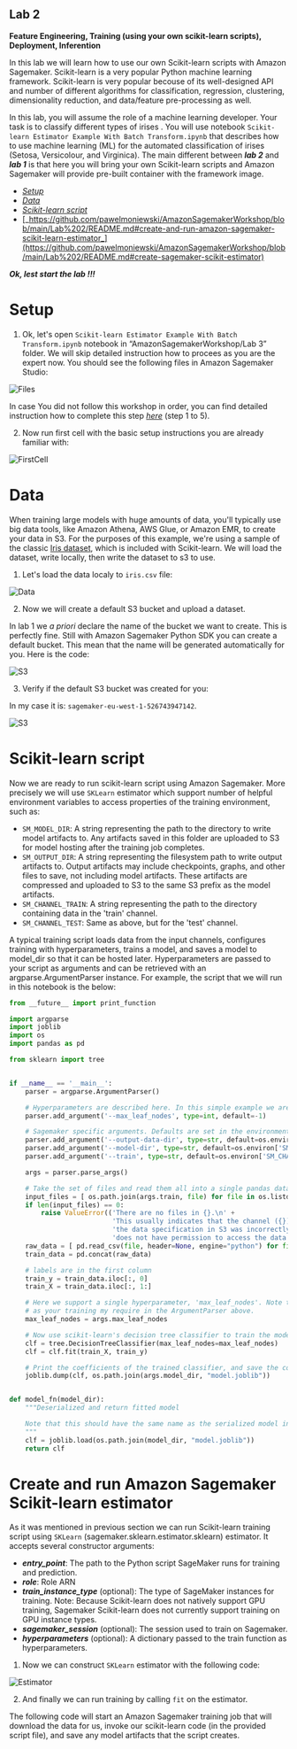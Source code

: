 
## Lab 2

**Feature Engineering, Training (using your own scikit-learn scripts), Deployment, Inferention**

In this lab we will learn how to use our own Scikit-learn scripts with Amazon Sagemaker. Scikit-learn is a very popular Python machine learning framework. Scikit-learn is very popular becouse of its well-designed API and number of different algorithms for classification, regression, clustering, dimensionality reduction, and data/feature pre-processing as well.

In this lab, you will assume the role of a machine learning developer. Your task is to classify different types of irises . You will use notebook `Scikit-learn Estimator Example With Batch Transform.ipynb` that describes how to use machine learning (ML) for the automated classification of irises (Setosa, Versicolour, and Virginica). The main different between ***lab 2*** and ***lab 1*** is that here you will bring your own Scikit-learn scripts and Amazon Sagemaker will provide pre-built container with the framework image.

- [_Setup_](https://github.com/pawelmoniewski/AmazonSagemakerWorkshop/blob/main/Lab%202/README.md#setup)
- [_Data_](https://github.com/pawelmoniewski/AmazonSagemakerWorkshop/blob/main/Lab%202/README.md#data)
- [_Scikit-learn script_](https://github.com/pawelmoniewski/AmazonSagemakerWorkshop/blob/main/Lab%202/README.md#scikit-learn-script)
- [_https://github.com/pawelmoniewski/AmazonSagemakerWorkshop/blob/main/Lab%202/README.md#create-and-run-amazon-sagemaker-scikit-learn-estimator_](https://github.com/pawelmoniewski/AmazonSagemakerWorkshop/blob/main/Lab%202/README.md#create-sagemaker-scikit-estimator) 


***Ok, lest start the lab !!!***

# Setup

1. Ok, let's open `Scikit-learn Estimator Example With Batch Transform.ipynb` notebook in “AmazonSagemakerWorkshop/Lab 3” folder. We will skip detailed instruction how to procees as you are the expert now. You should see the following files in Amazon Sagemaker Studio:  
  
  
![Files](https://user-images.githubusercontent.com/36265995/103879078-a61c5f00-50d7-11eb-9ccd-2aeb6c607221.png)
  
  
In case You did not follow this workshop in order, you can find detailed instruction how to complete this step [_here_](https://github.com/pawelmoniewski/AmazonSagemakerWorkshop/blob/main/Lab%201/README.md#data-preparation) (step 1 to 5).
  
  
2. Now run first cell with the basic setup instructions you are already familiar with:
  
  
  ![FirstCell](https://user-images.githubusercontent.com/36265995/103879971-cf89ba80-50d8-11eb-916b-43e57c9bb3e8.png)
  
  
# Data

When training large models with huge amounts of data, you'll typically use big data tools, like Amazon Athena, AWS Glue, or Amazon EMR, to create your data in S3. For the purposes of this example, we're using a sample of the classic [Iris dataset](https://en.wikipedia.org/wiki/Iris_flower_data_set), which is included with Scikit-learn. We will load the dataset, write locally, then write the dataset to s3 to use.

1. Let's load the data localy to `iris.csv` file:
  
  
  ![Data](https://user-images.githubusercontent.com/36265995/103880681-c0efd300-50d9-11eb-9924-f9b7ed08ec8f.png)
  
  
2. Now we will create a default S3 bucket and upload a dataset.

In lab 1 we _a priori_ declare the name of the bucket we want to create. This is perfectly fine. Still with Amazon Sagemaker Python SDK you can create a default bucket. This mean that the name will be generated automatically for you. Here is the code:
  
  
  ![S3](https://user-images.githubusercontent.com/36265995/103881447-bd108080-50da-11eb-8009-6e240446314b.png)
  
  
3. Verify if the default S3 bucket was created for you:

In my case it is: `sagemaker-eu-west-1-526743947142`.  
  
  ![S3](https://user-images.githubusercontent.com/36265995/103882149-ad456c00-50db-11eb-9136-349894df0a4b.png)
  
  
  
# Scikit-learn script

Now we are ready to run scikit-learn script using Amazon Sagemaker. More precisely we will use `SKLearn` estimator which support number of helpful environment variables to access properties of the training environment, such as:

- `SM_MODEL_DIR`: A string representing the path to the directory to write model artifacts to. Any artifacts saved in this folder are uploaded to S3 for model hosting after the training job completes.
- `SM_OUTPUT_DIR`: A string representing the filesystem path to write output artifacts to. Output artifacts may include checkpoints, graphs, and other files to save, not including model artifacts. These artifacts are compressed and uploaded to S3 to the same S3 prefix as the model artifacts.
- `SM_CHANNEL_TRAIN`: A string representing the path to the directory containing data in the 'train' channel.
- `SM_CHANNEL_TEST`: Same as above, but for the 'test' channel.

A typical training script loads data from the input channels, configures training with hyperparameters, trains a model, and saves a model to model_dir so that it can be hosted later. Hyperparameters are passed to your script as arguments and can be retrieved with an argparse.ArgumentParser instance. For example, the script that we will run in this notebook is the below:

```python
from __future__ import print_function

import argparse
import joblib
import os
import pandas as pd

from sklearn import tree


if __name__ == '__main__':
    parser = argparse.ArgumentParser()

    # Hyperparameters are described here. In this simple example we are just including one hyperparameter.
    parser.add_argument('--max_leaf_nodes', type=int, default=-1)

    # Sagemaker specific arguments. Defaults are set in the environment variables.
    parser.add_argument('--output-data-dir', type=str, default=os.environ['SM_OUTPUT_DATA_DIR'])
    parser.add_argument('--model-dir', type=str, default=os.environ['SM_MODEL_DIR'])
    parser.add_argument('--train', type=str, default=os.environ['SM_CHANNEL_TRAIN'])

    args = parser.parse_args()

    # Take the set of files and read them all into a single pandas dataframe
    input_files = [ os.path.join(args.train, file) for file in os.listdir(args.train) ]
    if len(input_files) == 0:
        raise ValueError(('There are no files in {}.\n' +
                          'This usually indicates that the channel ({}) was incorrectly specified,\n' +
                          'the data specification in S3 was incorrectly specified or the role specified\n' +
                          'does not have permission to access the data.').format(args.train, "train"))
    raw_data = [ pd.read_csv(file, header=None, engine="python") for file in input_files ]
    train_data = pd.concat(raw_data)

    # labels are in the first column
    train_y = train_data.iloc[:, 0]
    train_X = train_data.iloc[:, 1:]

    # Here we support a single hyperparameter, 'max_leaf_nodes'. Note that you can add as many
    # as your training my require in the ArgumentParser above.
    max_leaf_nodes = args.max_leaf_nodes

    # Now use scikit-learn's decision tree classifier to train the model.
    clf = tree.DecisionTreeClassifier(max_leaf_nodes=max_leaf_nodes)
    clf = clf.fit(train_X, train_y)

    # Print the coefficients of the trained classifier, and save the coefficients
    joblib.dump(clf, os.path.join(args.model_dir, "model.joblib"))


def model_fn(model_dir):
    """Deserialized and return fitted model

    Note that this should have the same name as the serialized model in the main method
    """
    clf = joblib.load(os.path.join(model_dir, "model.joblib"))
    return clf
```

# Create and run Amazon Sagemaker Scikit-learn estimator

As it was mentioned in previous section we can run Scikit-learn training script using `SKLearn` (sagemaker.sklearn.estimator.sklearn) estimator. It accepts several constructor arguments:

- ***entry_point***: The path to the Python script SageMaker runs for training and prediction.
- ***role***: Role ARN
- ***train_instance_type*** (optional): The type of SageMaker instances for training. Note: Because Scikit-learn does not natively support GPU training, Sagemaker Scikit-learn does not currently support training on GPU instance types.
- ***sagemaker_session*** (optional): The session used to train on Sagemaker.
- ***hyperparameters*** (optional): A dictionary passed to the train function as hyperparameters.

1) Now we can construct `SKLearn` estimator with the following code:  
  
  
  ![Estimator](https://user-images.githubusercontent.com/36265995/103889072-15994b00-50e6-11eb-92be-011c9b96ed8b.png)
  
  
2) And finally we can run training by calling `fit` on the estimator.

The following code will start an Amazon Sagemaker training job that will download the data for us, invoke our scikit-learn code (in the provided script file), and save any model artifacts that the script creates.


